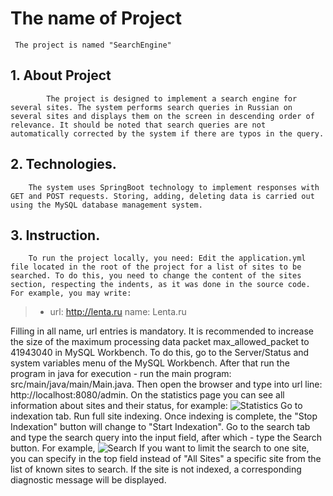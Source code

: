 # The name of Project
     The project is named "SearchEngine"
 ## 1. About Project
        	The project is designed to implement a search engine for several sites. The system performs search queries in Russian on several sites and displays them on the screen in descending order of relevance. It should be noted that search queries are not automatically corrected by the system if there are typos in the query.

 ## 2. Technologies. 
		The system uses SpringBoot technology to implement responses with GET and POST requests. Storing, adding, deleting data is carried out using the MySQL database management system.

 ## 3. Instruction.
		To run the project locally, you need: Edit the application.yml file located in the root of the project for a list of sites to be searched. To do this, you need to change the content of the sites section, respecting the indents, as it was done in the source code. For example, you may write:

> - url: http://lenta.ru
> name: Lenta.ru

 Filling in all name, url entries is mandatory. It is recommended to increase the size of the maximum processing data packet max_allowed_packet to 41943040 in MySQL Workbench. To do this, go to the Server/Status and system variables menu of the MySQL Workbench. After that run the program in java for execution - run the main program: src/main/java/main/Main.java. Then open the browser and type into url line: http://localhost:8080/admin. On the statistics page you can see all information about sites and their status, for example:
![Statistics](https://github.com/andrei19386/Search_engine_repository/blob/master/statistics.jpeg)
 Go to indexation tab. Run full site indexing. Once indexing is complete, the "Stop Indexation" button will change to "Start Indexation". Go to the search tab and type the search query into the input field, after which - type the Search button. For example,
![Search](https://github.com/andrei19386/Search_engine_repository/blob/master/search.jpeg)
 If you want to limit the search to one site, you can specify in the top field instead of "All Sites" a specific site from the list of known sites to search. If the site is not indexed, a corresponding diagnostic message will be displayed.